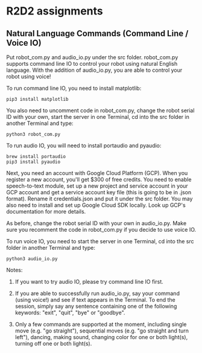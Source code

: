# R2D2 assignments

## Natural Language Commands (Command Line / Voice IO)

Put robot_com.py and audio_io.py under the src folder. robot_com.py supports command line IO to control your robot using natural English language. With the addition of audio_io.py, you are able to control your robot using voice!

To run command line IO, you need to install matplotlib:

```
pip3 install matplotlib
```

You also need to uncomment code in robot_com.py, change the robot serial ID with your own, start the server in one Terminal, cd into the src folder in another Terminal and type:

```
python3 robot_com.py
```

To run audio IO, you will need to install portaudio and pyaudio:

```
brew install portaudio
pip3 install pyaudio
```

Next, you need an account with Google Cloud Platform (GCP). When you register a new account, you'll get $300 of free credits. You need to enable speech-to-text module, set up a new project and service account in your GCP account and get a service account key file (this is going to be in .json format). Rename it credentials.json and put it under the src folder. You may also need to install and set up Google Cloud SDK locally. Look up GCP's documentation for more details.

As before, change the robot serial ID with your own in audio_io.py. Make sure you recomment the code in robot_com.py if you decide to use voice IO.

To run voice IO, you need to start the server in one Terminal, cd into the src folder in another Terminal and type:

```
python3 audio_io.py
```

Notes:
1. If you want to try audio IO, please try command line IO first.

2. If you are able to successfully run audio_io.py, say your command (using voice!) and see if text appears in the Terminal. To end the session, simply say any sentence containing one of the following keywords: "exit", "quit", "bye" or "goodbye".

3. Only a few commands are supported at the moment, including single move (e.g. "go straight"), sequential moves (e.g. "go straight and turn left"), dancing, making sound, changing color for one or both light(s), turning off one or both light(s).